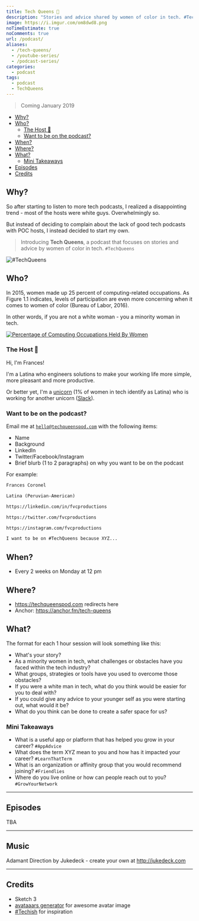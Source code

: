 ```yaml
---
title: Tech Queens 👑
description: "Stories and advice shared by women of color in tech. #TechQueens"
image: https://i.imgur.com/om8dwd8.png
noTimeEstimate: true
noComments: true
url: /podcast/
aliases:
  - /tech-queens/
  - /youtube-series/
  - /podcast-series/
categories:
  - podcast
tags:
  - podcast
  - TechQueens
---
```


> Coming January 2019

<!-- TOC -->

- [Why?](#why)
- [Who?](#who)
  - [The Host 🦄](#the-host-🦄)
  - [Want to be on the podcast?](#want-to-be-on-the-podcast)
- [When?](#when)
- [Where?](#where)
- [What?](#what)
  - [Mini Takeaways](#mini-takeaways)
- [Episodes](#episodes)
- [Credits](#credits)

<!-- /TOC -->

## Why?

So after starting to listen to more tech podcasts, I realized a disappointing trend - most of the hosts were white guys. Overwhelmingly so.

But instead of deciding to complain about the lack of good tech podcasts with POC hosts, I instead decided to start my own.

> Introducing **Tech Queens**, a podcast that focuses on stories and advice by women of color in tech. `#TechQueens`

![#TechQueens](https://i.imgur.com/MeSVdTz.png)

## Who?

In 2015, women made up 25 percent of computing-related occupations. As Figure 1.1 indicates, levels
of participation are even more concerning when it comes to women of color (Bureau of Labor, 2016).

In other words, if you are not a white woman - you a minority woman in tech.

[![Percentage of Computing Occupations Held By Women](https://i.imgur.com/JAKHDxB.jpg)](https://www.ncwit.org/sites/default/files/resources/womenintech_facts_fullreport_05132016.pdf)

### The Host 🦄

Hi, I'm Frances!

I'm a Latina who engineers solutions to make your working life more simple, more pleasant and more productive.

Or better yet, I'm a [unicorn](<https://www.wikiwand.com/en/Unicorn_(finance)>) (1% of women in tech identify as Latina) who is working for another unicorn ([Slack](https://slack.com)).

### Want to be on the podcast?

Email me at [`hello@techqueenspod.com`](mailto:hello@techqueenspod.com) with the following items:

- Name
- Background
- LinkedIn
- Twitter/Facebook/Instagram
- Brief blurb (1 to 2 paragraphs) on why you want to be on the podcast

For example:

```txt
Frances Coronel

Latina (Peruvian-American)

https://linkedin.com/in/fvcproductions

https://twitter.com/fvcproductions

https://instagram.com/fvcproductions

I want to be on #TechQueens because XYZ...
```

## When?

- Every 2 weeks on Monday at 12 pm

## Where?

- https://techqueenspod.com redirects here
- Anchor: https://anchor.fm/tech-queens

## What?

The format for each 1 hour session will look something like this:

- What's your story?
- As a minority women in tech, what challenges or obstacles have you faced within the tech industry?
- What groups, strategies or tools have you used to overcome those obstacles?
- If you were a white man in tech, what do you think would be easier for you to deal with?
- If you could give any advice to your younger self as you were starting out, what would it be?
- What do you think can be done to create a safer space for us?

### Mini Takeaways

- What is a useful app or platform that has helped you grow in your career? `#AppAdvice`
- What does the term XYZ mean to you and how has it impacted your career? `#LearnThatTerm`
- What is an organization or affinity group that you would recommend joining? `#Friendlies`
- Where do you live online or how can people reach out to you? `#GrowYourNetwork`

---

## Episodes

TBA

---

## Music

Adamant Direction by Jukedeck - create your own at http://jukedeck.com

---

## Credits

- Sketch 3
- [avataaars generator](https://getavataaars.com/) for awesome avatar image
- [#Techish](https://www.producthunt.com/posts/techish) for inspiration
